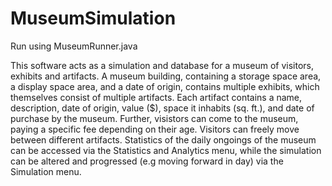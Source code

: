 # MuseumSimulation

Run using MuseumRunner.java

This software acts as a simulation and database for a museum of visitors, exhibits and artifacts. 
A museum building, containing a storage space area, a display space area, and a date of origin, contains multiple exhibits, which themselves consist of multiple artifacts.
Each artifact contains a name, description, date of origin, value ($), space it inhabits (sq. ft.), and date of purchase by the museum.
Further, visistors can come to the museum, paying a specific fee depending on their age. Visitors can freely move between different artifacts.
Statistics of the daily ongoings of the museum can be accessed via the Statistics and Analytics menu, while the simulation can be altered and progressed (e.g moving forward in day) via the Simulation menu.
